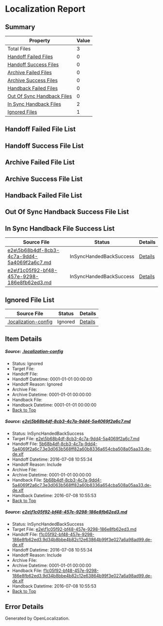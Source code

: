 # <a name='report-top'></a> Localization Report

## Summary
 Property | Value 
 -------- | ----- 
 Total Files | 3
[ Handoff Failed Files ](#handoff-failed-list)| 0
[ Handoff Success Files ](#handoff-success-list)| 0
[ Archive Failed Files ](#archive-failed-list)| 0
[ Archive Success Files ](#archive-success-list)| 0
[ Handback Failed Files ](#handback-failed-list)| 0
[ Out Of Sync Handback Files ](#outofsync-handback-success-list)| 0
[ In Sync Handback Files ](#insync-handback-success-list)| 2
[ Ignored Files ](#ignored-list)| 1

## <a name='handoff-failed-list'></a> Handoff Failed File List

## <a name='handoff-success-list'></a> Handoff Success File List

## <a name='archive-failed-list'></a> Archive Failed File List

## <a name='archive-success-list'></a> Archive Success File List

## <a name='handback-failed-list'></a> Handback Failed File List

## <a name='outofsync-handback-success-list'></a> Out Of Sync Handback Success File List

## <a name='insync-handback-success-list'></a> In Sync Handback File Success List
 Source File | Status | Details 
 ----------- | ------ | ------- 
 [e2e\5b68b4df-8cb3-4c7a-9dd4-5a4069f2a6c7.md](https://github.com/OpenLocalizationTestOrg/oltest/blob/36db6163c355eccd635ecf0db99eb280ac8d0021/e2e/5b68b4df-8cb3-4c7a-9dd4-5a4069f2a6c7.md) | InSyncHandedBackSuccess | [Details](#a2ce6e76a1a1b982d25fa81c6cb4c15ac806860a1)
 [e2e\f1c05f92-bf48-457e-9298-186e8fb62ed3.md](https://github.com/OpenLocalizationTestOrg/oltest/blob/36db6163c355eccd635ecf0db99eb280ac8d0021/e2e/f1c05f92-bf48-457e-9298-186e8fb62ed3.md) | InSyncHandedBackSuccess | [Details](#2c5ffd8b6e76e74de24d71a6422e9cb85b0766d22)

## <a name='ignored-list'></a> Ignored File List
 Source File | Status | Details 
 ----------- | ------ | ------- 
 [.localization-config](https://github.com/OpenLocalizationTestOrg/oltest/blob/36db6163c355eccd635ecf0db99eb280ac8d0021/.localization-config) | Ignored | [Details](#3d4f252ac210baf56311d7e97dcc2db10974dbd20)

## Item Details
##### <a name='3d4f252ac210baf56311d7e97dcc2db10974dbd20'></a> Source: [.localization-config](https://github.com/OpenLocalizationTestOrg/oltest/blob/36db6163c355eccd635ecf0db99eb280ac8d0021/.localization-config)
* Status: Ignored
* Target File: 
* Handoff File: 
* Handoff Datetime: 0001-01-01 00:00:00
* Handoff Reason: Ignored
* Archive File: 
* Archive Datetime: 0001-01-01 00:00:00
* Handback File: 
* Handback Datetime: 0001-01-01 00:00:00
* [Back to Top](#report-top)

##### <a name='a2ce6e76a1a1b982d25fa81c6cb4c15ac806860a1'></a> Source: [e2e\5b68b4df-8cb3-4c7a-9dd4-5a4069f2a6c7.md](https://github.com/OpenLocalizationTestOrg/oltest/blob/36db6163c355eccd635ecf0db99eb280ac8d0021/e2e/5b68b4df-8cb3-4c7a-9dd4-5a4069f2a6c7.md)
* Status: InSyncHandedBackSuccess
* Target File: [e2e\5b68b4df-8cb3-4c7a-9dd4-5a4069f2a6c7.md](https://github.com/OpenLocalizationTestOrg/oltest-dede-fly/blob/d3a7b09447dcd1368e874e495ad2bf371de02193/e2e/5b68b4df-8cb3-4c7a-9dd4-5a4069f2a6c7.md)
* Handoff File: [5b68b4df-8cb3-4c7a-9dd4-5a4069f2a6c7.3e3d063b568ff82a60b8336a654cba508a05aa33.de-de.xlf](https://github.com/OpenLocalizationTestOrg/olhandoff-e2e/blob/2a9451ad630a4fc285b47f6aef485667843fc131/ol-handoff/OpenLocalizationTestOrg/oltest-dede-fly/ci/ht/5b68b4df-8cb3-4c7a-9dd4-5a4069f2a6c7.3e3d063b568ff82a60b8336a654cba508a05aa33.de-de.xlf)
* Handoff Datetime: 2016-07-08 10:55:34
* Handoff Reason: Include
* Archive File: 
* Archive Datetime: 0001-01-01 00:00:00
* Handback File: [5b68b4df-8cb3-4c7a-9dd4-5a4069f2a6c7.3e3d063b568ff82a60b8336a654cba508a05aa33.de-de.xlf](https://github.com/OpenLocalizationTestOrg/olhandback-e2e/blob/40f618745c6b272d1dde4584e4d5f992d513855c/ol-handback/OpenLocalizationTestOrg/oltest-dede-fly/ci/ht/5b68b4df-8cb3-4c7a-9dd4-5a4069f2a6c7.3e3d063b568ff82a60b8336a654cba508a05aa33.de-de.xlf)
* Handback Datetime: 2016-07-08 10:55:53
* [Back to Top](#report-top)

##### <a name='2c5ffd8b6e76e74de24d71a6422e9cb85b0766d22'></a> Source: [e2e\f1c05f92-bf48-457e-9298-186e8fb62ed3.md](https://github.com/OpenLocalizationTestOrg/oltest/blob/36db6163c355eccd635ecf0db99eb280ac8d0021/e2e/f1c05f92-bf48-457e-9298-186e8fb62ed3.md)
* Status: InSyncHandedBackSuccess
* Target File: [e2e\f1c05f92-bf48-457e-9298-186e8fb62ed3.md](https://github.com/OpenLocalizationTestOrg/oltest-dede-fly/blob/d3a7b09447dcd1368e874e495ad2bf371de02193/e2e/f1c05f92-bf48-457e-9298-186e8fb62ed3.md)
* Handoff File: [f1c05f92-bf48-457e-9298-186e8fb62ed3.9d34b8bbe4b82c12e63864b99f3e027a6a98ad99.de-de.xlf](https://github.com/OpenLocalizationTestOrg/olhandoff-e2e/blob/2a9451ad630a4fc285b47f6aef485667843fc131/ol-handoff/OpenLocalizationTestOrg/oltest-dede-fly/ci/ht/f1c05f92-bf48-457e-9298-186e8fb62ed3.9d34b8bbe4b82c12e63864b99f3e027a6a98ad99.de-de.xlf)
* Handoff Datetime: 2016-07-08 10:55:34
* Handoff Reason: Include
* Archive File: 
* Archive Datetime: 0001-01-01 00:00:00
* Handback File: [f1c05f92-bf48-457e-9298-186e8fb62ed3.9d34b8bbe4b82c12e63864b99f3e027a6a98ad99.de-de.xlf](https://github.com/OpenLocalizationTestOrg/olhandback-e2e/blob/40f618745c6b272d1dde4584e4d5f992d513855c/ol-handback/OpenLocalizationTestOrg/oltest-dede-fly/ci/ht/f1c05f92-bf48-457e-9298-186e8fb62ed3.9d34b8bbe4b82c12e63864b99f3e027a6a98ad99.de-de.xlf)
* Handback Datetime: 2016-07-08 10:55:53
* [Back to Top](#report-top)


## Error Details

Generated by OpenLocalization.
